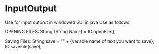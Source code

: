 InputOutput
===========

Use for input outprut in windowed GUI in java
Use as follows:

OPENING FILES:
String {String Name} = IO.openFile();

Saving Files:
String save = "" + {variable name of text you want to save};
IO.saveFile(save);
